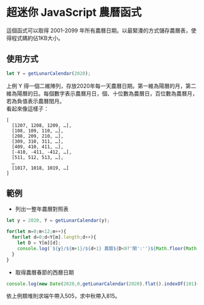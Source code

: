# 超迷你 JavaScript 農曆函式

這個函式可以取得 2001-2099 年所有農曆日期。以最緊湊的方式儲存農曆表，使得程式碼約佔1KB大小。

## 使用方式

```javascript
let Y = getLunarCalendar(2020);
```
上例 Y 得一個二維陣列，存放2020年每一天農曆日期。第一維為陽曆的月，第二維為陽曆的日。每個數字表示農曆月日，個、十位數為農曆日，百位數為農曆月，若為負值表示農曆閏月。  
看起來像這樣子：

```
[
  [1207, 1208, 1209, …],
  [108, 109, 110, …],
  [208, 209, 210, …],
  [309, 310, 311, …],
  [409, 410, 411, …],
  [-410, -411, -412, …],
  [511, 512, 513, …],
  …
  [1017, 1018, 1019, …]  
]
```

## 範例

- 列出一整年農曆對照表  
```javascript
let y = 2020, Y = getLunarCalendar(y);

for(let m=0;m<12;m++){
  for(let d=0;d<Y[m].length;d++){
    let D = Y[m][d];
    console.log(`${y}/${m+1}/${d+1} 農曆${D<0?'閏':''}${Math.floor(Math.abs(D/100))}月${Math.abs(D)%100}日`);
  }
}
```
- 取得農曆春節的西曆日期  
```javascript
console.log(new Date(2020,0,getLunarCalendar(2020).flat().indexOf(101)+1));
```  
依上例類堆則求端午帶入505，求中秋帶入815。
